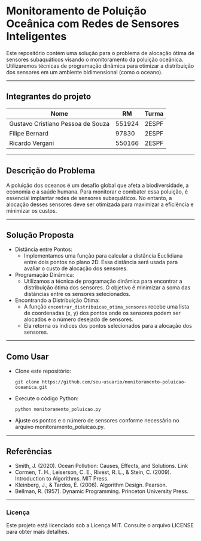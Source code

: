 
# Monitoramento de Poluição Oceânica com Redes de Sensores Inteligentes
Este repositório contém uma solução para o problema de alocação ótima de sensores subaquáticos visando o monitoramento da poluição oceânica. Utilizaremos técnicas de programação dinâmica para otimizar a distribuição dos sensores em um ambiente bidimensional (como o oceano).

---
## Integrantes do projeto
| Nome | RM  | Turma |
|--|--|--|
|Gustavo Cristiano Pessoa de Souza | 551924  | 2ESPF|
|Filipe Bernard | 97830  | 2ESPF|
|Ricardo Vergani| 550166  | 2ESPF|
---
## Descrição do Problema
A poluição dos oceanos é um desafio global que afeta a biodiversidade, a economia e a saúde humana. Para monitorar e combater essa poluição, é essencial implantar redes de sensores subaquáticos. No entanto, a alocação desses sensores deve ser otimizada para maximizar a eficiência e minimizar os custos.

---
## Solução Proposta
- Distância entre Pontos:
    - Implementamos uma função para calcular a distância Euclidiana entre dois pontos no plano 2D. Essa distância será usada para avaliar o custo de alocação dos sensores.
- Programação Dinâmica:
    - Utilizamos a técnica de programação dinâmica para encontrar a distribuição ótima dos sensores. O objetivo é minimizar a soma das distâncias entre os sensores selecionados.
- Encontrando a Distribuição Ótima:
    - A função `encontrar_distribuicao_otima_sensores` recebe uma lista de coordenadas (x, y) dos pontos onde os sensores podem ser alocados e o número desejado de sensores.
    - Ela retorna os índices dos pontos selecionados para a alocação dos sensores.
---
## Como Usar
- Clone este repositório:

    ```
  git clone https://github.com/seu-usuario/monitoramento-poluicao-oceanica.git
    ```

- Execute o código Python:

    ```
  python monitoramento_poluicao.py
    ```

- Ajuste os pontos e o número de sensores conforme necessário no arquivo monitoramento_poluicao.py.
- --
## Referências
- Smith, J. (2020). Ocean Pollution: Causes, Effects, and Solutions. Link
- Cormen, T. H., Leiserson, C. E., Rivest, R. L., & Stein, C. (2009). Introduction to Algorithms. MIT Press.
- Kleinberg, J., & Tardos, É. (2006). Algorithm Design. Pearson.
- Bellman, R. (1957). Dynamic Programming. Princeton University Press.
---
### Licença
Este projeto está licenciado sob a Licença MIT. Consulte o arquivo LICENSE para obter mais detalhes.
